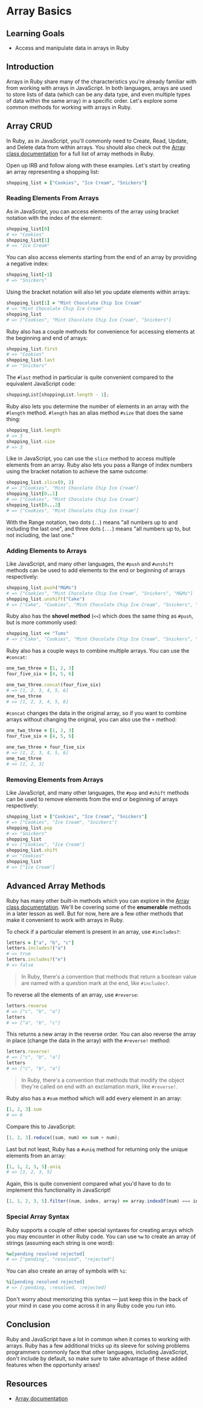 # Array Basics

## Learning Goals

- Access and manipulate data in arrays in Ruby

## Introduction

Arrays in Ruby share many of the characteristics you're already familiar with
from working with arrays in JavaScript. In both languages, arrays are used to
store lists of data (which can be any data type, and even multiple types of data
within the same array) in a specific order. Let's explore some common methods
for working with arrays in Ruby.

## Array CRUD

In Ruby, as in JavaScript, you'll commonly need to Create, Read, Update, and
Delete data from within arrays. You should also check out the
[Array class documentation][array docs] for a full list of array methods in
Ruby.

Open up IRB and follow along with these examples. Let's start by creating an
array representing a shopping list:

```rb
shopping_list = ["Cookies", "Ice Cream", "Snickers"]
```

### Reading Elements From Arrays

As in JavaScript, you can access elements of the array using bracket notation
with the index of the element:

```rb
shopping_list[0]
# => "Cookies"
shopping_list[1]
# => "Ice Cream"
```

You can also access elements starting from the end of an array by providing a
negative index:

```rb
shopping_list[-1]
# => "Snickers"
```

Using the bracket notation will also let you update elements within arrays:

```rb
shopping_list[1] = "Mint Chocolate Chip Ice Cream"
# => "Mint Chocolate Chip Ice Cream"
shopping_list
# => ["Cookies", "Mint Chocolate Chip Ice Cream", "Snickers"]
```

Ruby also has a couple methods for convenience for accessing elements at the
beginning and end of arrays:

```rb
shopping_list.first
# => "Cookies"
shopping_list.last
# => "Snickers"
```

The `#last` method in particular is quite convenient compared to the equivalent
JavaScript code:

```js
shoppingList[shoppingList.length - 1];
```

Ruby also lets you determine the number of elements in an array with the
`#length` method. `#length` has an alias method `#size` that does the same thing:

```rb
shopping_list.length
# => 3
shopping_list.size
# => 3
```

Like in JavaScript, you can use the `slice` method to access multiple elements
from an array. Ruby also lets you pass a Range of index numbers using the
bracket notation to achieve the same outcome:

```rb
shopping_list.slice(0, 2)
# => ["Cookies", "Mint Chocolate Chip Ice Cream"]
shopping_list[0..1]
# => ["Cookies", "Mint Chocolate Chip Ice Cream"]
shopping_list[0...2]
# => ["Cookies", "Mint Chocolate Chip Ice Cream"]
```

With the Range notation, two dots (`..`) means "all numbers up to and including
the last one", and three dots (`...`) means "all numbers up to, but not
including, the last one."

### Adding Elements to Arrays

Like JavaScript, and many other languages, the `#push` and `#unshift` methods can
be used to add elements to the end or beginning of arrays respectively:

```rb
shopping_list.push("M&Ms")
# => ["Cookies", "Mint Chocolate Chip Ice Cream", "Snickers", "M&Ms"]
shopping_list.unshift("Cake")
# => ["Cake", "Cookies", "Mint Chocolate Chip Ice Cream", "Snickers", "M&Ms"]
```

Ruby also has the **shovel method** (`<<`) which does the same thing as `#push`,
but is more commonly used:

```rb
shopping_list << "Tums"
# => ["Cake", "Cookies", "Mint Chocolate Chip Ice Cream", "Snickers", "M&Ms", "Tums"]
```

Ruby also has a couple ways to combine multiple arrays. You can use the `#concat`:

```rb
one_two_three = [1, 2, 3]
four_five_six = [4, 5, 6]

one_two_three.concat(four_five_six)
# => [1, 2, 3, 4, 5, 6]
one_two_three
# => [1, 2, 3, 4, 5, 6]
```

`#concat` changes the data in the original array, so if you want to combine arrays
without changing the original, you can also use the `+` method:

```rb
one_two_three = [1, 2, 3]
four_five_six = [4, 5, 6]

one_two_three + four_five_six
# => [1, 2, 3, 4, 5, 6]
one_two_three
# => [1, 2, 3]
```

### Removing Elements from Arrays

Like JavaScript, and many other languages, the `#pop` and `#shift` methods can
be used to remove elements from the end or beginning of arrays respectively:

```rb
shopping_list = ["Cookies", "Ice Cream", "Snickers"]
# => ["Cookies", "Ice Cream", "Snickers"]
shopping_list.pop
# => "Snickers"
shopping_list
# => ["Cookies", "Ice Cream"]
shopping_list.shift
# => "Cookies"
shopping_list
# => ["Ice Cream"]
```

## Advanced Array Methods

Ruby has many other built-in methods which you can explore in the
[Array class documentation][array docs]. We'll be covering some of the
**enumerable** methods in a later lesson as well. But for now, here are a few
other methods that make it convenient to work with arrays in Ruby.

To check if a particular element is present in an array, use `#includes?`:

```rb
letters = ["a", "b", "c"]
letters.includes?("a")
# => true
letters.includes?("e")
# => false
```

> In Ruby, there's a convention that methods that return a boolean value are
> named with a question mark at the end, like `#includes?`.

To reverse all the elements of an array, use `#reverse`:

```rb
letters.reverse
# => ["c", "b", "a"]
letters
# => ["a", "b", "c"]
```

This returns a new array in the reverse order. You can also reverse the array in
place (change the data in the array) with the `#reverse!` method:

```rb
letters.reverse!
# => ["c", "b", "a"]
letters
# => ["c", "b", "a"]
```

> In Ruby, there's a convention that methods that modify the object they're
> called on end with an exclamation mark, like `#reverse!`.

Ruby also has a `#sum` method which will add every element in an array:

```rb
[1, 2, 3].sum
# => 6
```

Compare this to JavaScript:

```js
[1, 2, 3].reduce((sum, num) => sum + num);
```

Last but not least, Ruby has a `#uniq` method for returning only the unique
elements from an array:

```rb
[1, 1, 2, 3, 5].uniq
# => [1, 2, 3, 5]
```

Again, this is quite convenient compared what you'd have to do to implement this
functionality in JavaScript!

```js
[1, 1, 2, 3, 5].filter((num, index, array) => array.indexOf(num) === index);
```

### Special Array Syntax

Ruby supports a couple of other special syntaxes for creating arrays which you
may encounter in other Ruby code. You can use `%w` to create an array of strings
(assuming each string is one word):

```rb
%w[pending resolved rejected]
# => ["pending", "resolved", "rejected"]
```

You can also create an array of symbols with `%i`:

```rb
%i[pending resolved rejected]
# => [:pending, :resolved, :rejected]
```

Don't worry about memorizing this syntax &mdash; just keep this in the back of
your mind in case you come across it in any Ruby code you run into.

## Conclusion

Ruby and JavaScript have a lot in common when it comes to working with arrays.
Ruby has a few additional tricks up its sleeve for solving problems programmers
commonly face that other languages, including JavaScript, don't include by
default, so make sure to take advantage of these added features when the
opportunity arises!

## Resources

- [Array documentation][array docs]

[array docs]: https://ruby-doc.org/core-2.7.3/Array.html
